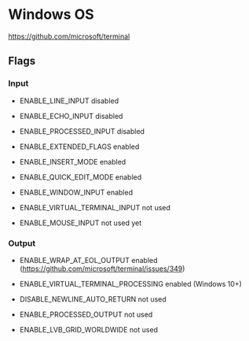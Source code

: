 # Windows OS

<https://github.com/microsoft/terminal>

## Flags

### Input

- ENABLE_LINE_INPUT disabled
- ENABLE_ECHO_INPUT disabled
- ENABLE_PROCESSED_INPUT disabled

- ENABLE_EXTENDED_FLAGS enabled
- ENABLE_INSERT_MODE enabled
- ENABLE_QUICK_EDIT_MODE enabled
- ENABLE_WINDOW_INPUT enabled

- ENABLE_VIRTUAL_TERMINAL_INPUT not used
- ENABLE_MOUSE_INPUT not used yet

### Output

- ENABLE_WRAP_AT_EOL_OUTPUT enabled (<https://github.com/microsoft/terminal/issues/349>)
- ENABLE_VIRTUAL_TERMINAL_PROCESSING enabled (Windows 10+)

- DISABLE_NEWLINE_AUTO_RETURN not used
- ENABLE_PROCESSED_OUTPUT not used
- ENABLE_LVB_GRID_WORLDWIDE not used